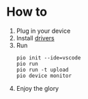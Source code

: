 # How to

1. Plug in your device
2. Install [drivers](https://www.silabs.com/developers/usb-to-uart-bridge-vcp-drivers) 
3. Run
    ```shell
    pio init --ide=vscode
    pio run
    pio run -t upload
    pio device monitor
    ```
4. Enjoy the glory